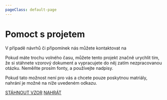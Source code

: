 ```yaml
---
pageClass: default-page
---
```

# Pomoct s projetem

V případě návrhů či připomínek nás můžete kontaktovat na <Badge type="warning" text="moumirrai@protonmail.com" vertical="middle" />

Pokud máte trochu volného času, můžete tento projekt značně urychlit tím, že si stáhnete vzorový dokument a vypracujete do něj zatím nezpracovanou otázku. Neměňte prosím fonty, a používejte nadpisy.

Pokud tato možnost není pro vás a chcete pouze poskytnou matriály, nahrání je možné na níže uvedeném odkazu.

<div class="buttons">
  <a href="/other/template.docx" target="_blank" class="secondary_button">STÁHNOUT VZOR</a>
  <a href="/other/template.docx" target="_blank" class="upload_button">NAHRÁT</a>
</div>
<br>